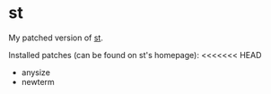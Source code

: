 # st

My patched version of [st](https://st.suckless.org).

Installed patches (can be found on st's homepage):
<<<<<<< HEAD
- anysize
- newterm
